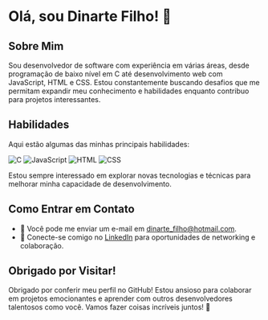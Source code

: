 # Olá, sou Dinarte Filho! 👋

## Sobre Mim

Sou desenvolvedor de software com experiência em várias áreas, desde programação de baixo nível em C até desenvolvimento web com JavaScript, HTML e CSS. Estou constantemente buscando desafios que me permitam expandir meu conhecimento e habilidades enquanto contribuo para projetos interessantes.

## Habilidades

Aqui estão algumas das minhas principais habilidades:

![C](https://upload.wikimedia.org/wikipedia/commons/thumb/1/19/C_Logo.png/35px-C_Logo.png)
![JavaScript](https://upload.wikimedia.org/wikipedia/commons/thumb/6/6a/JavaScript-logo.png/35px-JavaScript-logo.png)
![HTML](https://upload.wikimedia.org/wikipedia/commons/thumb/6/61/HTML5_logo_and_wordmark.svg/35px-HTML5_logo_and_wordmark.svg.png)
![CSS](https://upload.wikimedia.org/wikipedia/commons/thumb/d/d5/CSS3_logo_and_wordmark.svg/35px-CSS3_logo_and_wordmark.svg.png)

Estou sempre interessado em explorar novas tecnologias e técnicas para melhorar minha capacidade de desenvolvimento.

## Como Entrar em Contato

- 📧 Você pode me enviar um e-mail em [dinarte_filho@hotmail.com](mailto:dinarte_filho@hotmail.com).
- 💼 Conecte-se comigo no [LinkedIn](https://www.linkedin.com/in/dinarte-rodrigues-0922372b0/) para oportunidades de networking e colaboração.

## Obrigado por Visitar!

Obrigado por conferir meu perfil no GitHub! Estou ansioso para colaborar em projetos emocionantes e aprender com outros desenvolvedores talentosos como você. Vamos fazer coisas incríveis juntos! 🚀
